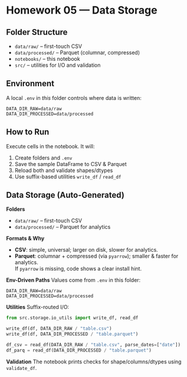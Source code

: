 # Homework 05 — Data Storage

## Folder Structure
- `data/raw/` – first-touch CSV
- `data/processed/` – Parquet (columnar, compressed)
- `notebooks/` – this notebook
- `src/` – utilities for I/O and validation

## Environment
A local `.env` in *this* folder controls where data is written:
```
DATA_DIR_RAW=data/raw
DATA_DIR_PROCESSED=data/processed
```

## How to Run
Execute cells in the notebook. It will:
1) Create folders and `.env`
2) Save the sample DataFrame to CSV & Parquet
3) Reload both and validate shapes/dtypes
4) Use suffix-based utilities `write_df` / `read_df`

## Data Storage (Auto-Generated)

**Folders**
- `data/raw/` – first-touch CSV
- `data/processed/` – Parquet for analytics

**Formats & Why**
- **CSV**: simple, universal; larger on disk, slower for analytics.
- **Parquet**: columnar + compressed (via `pyarrow`); smaller & faster for analytics.  
  If `pyarrow` is missing, code shows a clear install hint.

**Env-Driven Paths**
Values come from `.env` in this folder:
```
DATA_DIR_RAW=data/raw
DATA_DIR_PROCESSED=data/processed
```

**Utilities**
Suffix-routed I/O:
```python
from src.storage.io_utils import write_df, read_df

write_df(df, DATA_DIR_RAW / "table.csv")
write_df(df, DATA_DIR_PROCESSED / "table.parquet")

df_csv = read_df(DATA_DIR_RAW / "table.csv", parse_dates=["date"])
df_parq = read_df(DATA_DIR_PROCESSED / "table.parquet")
```

**Validation**
The notebook prints checks for shape/columns/dtypes using `validate_df`.
